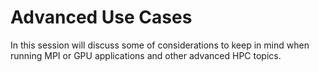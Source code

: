 # Advanced Use Cases

In this session will discuss some of considerations to keep in mind when running MPI or GPU applications and other advanced HPC topics.
